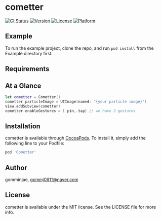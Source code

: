 # cometter

[![CI Status](https://img.shields.io/travis/gomminjae/cometter.svg?style=flat)](https://travis-ci.org/gomminjae/Cometter)
[![Version](https://img.shields.io/cocoapods/v/cometter.svg?style=flat)](https://cocoapods.org/pods/Cometter)
[![License](https://img.shields.io/cocoapods/l/cometter.svg?style=flat)](https://cocoapods.org/pods/Cometter)
[![Platform](https://img.shields.io/cocoapods/p/cometter.svg?style=flat)](https://cocoapods.org/pods/Cometter)

## Example

To run the example project, clone the repo, and run `pod install` from the Example directory first.

## Requirements

## At a Glance 

```swift
let cometter = Cometter()
cometter.particleImage = UIImage(named: "{your particle image}")
view.addSubview(cometter)
cometter.enableGestures = [.pin,.tap] // we have 2 gestures
```
## Installation

cometter is available through [CocoaPods](https://cocoapods.org). To install
it, simply add the following line to your Podfile:

```ruby
pod 'Cometter'
```

## Author

gomminjae, gommj0611@naver.com

## License

cometter is available under the MIT license. See the LICENSE file for more info.
